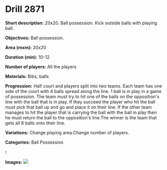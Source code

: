 # Drill 2871

**Short description:**
20x20. Ball possession.  Kick outside balls with playing ball.

**Objectives:**
Ball possession.

**Area (mxm):**
20x20

**Duration (min):**
10-12

**Number of players:**
All the players

**Materials:**
Bibs, balls

**Progression:**
Half court and players split into two teams. Each team has one side of the court with 4 balls spread along the line. 1 ball is in play in a game of possession. The team must try to hit one of the balls on the opposition's line with the ball that is in play. If they succeed the player who hit the ball must pick that ball up and go and place it on their line. If the other team manages to hit the player that is carrying the ball with the ball in play then he must return the ball to the opposition's line.The winner is the team that gets all 8 balls onto their line.

**Variations:**
Change playing area.Change number of players.

**Categories:**
Ball Possession

**:**


**Images:**
![](https://www.coachingfutsal.com/\images\65b395b5-ba23-4b77-921b-0be538366c00_96.png)

